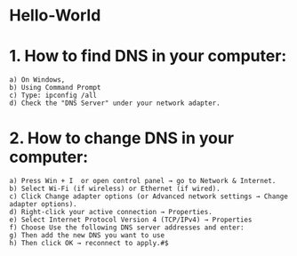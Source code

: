 # Hello-World

# **1. How to find DNS in your computer:**
    a) On Windows,
    b) Using Command Prompt
    c) Type: ipconfig /all
    d) Check the "DNS Server" under your network adapter.
# **2. How to change DNS in your computer:**
    a) Press Win + I  or open control panel → go to Network & Internet.
    b) Select Wi-Fi (if wireless) or Ethernet (if wired).
    c) Click Change adapter options (or Advanced network settings → Change adapter options).
    d) Right-click your active connection → Properties.
    e) Select Internet Protocol Version 4 (TCP/IPv4) → Properties
    f) Choose Use the following DNS server addresses and enter:
    g) Then add the new DNS you want to use
    h) Then click OK → reconnect to apply.#$

